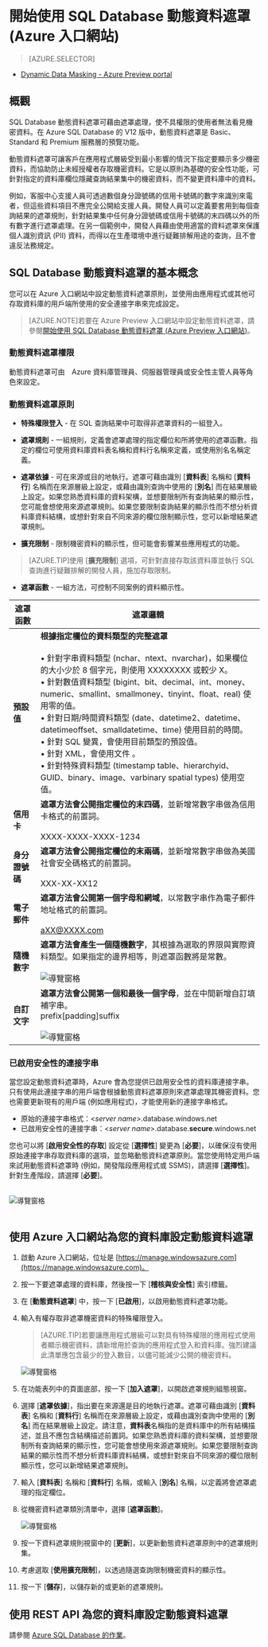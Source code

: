 <properties 
   pageTitle="開始使用 SQL Database 動態資料遮罩 (Azure 入口網站)" 
   description="如何開始在 Azure 入口網站中使用 SQL 資料庫動態資料遮罩" 
   services="sql-database" 
   documentationCenter="" 
   authors="nadavhelfman" 
   manager="jeffreyg" 
   editor="v-romcal"/>

<tags
   ms.service="sql-database"
   ms.devlang="NA"
   ms.topic="article"
   ms.tgt_pltfrm="NA"
   ms.workload="data-services" 
   ms.date="04/02/2015"
   ms.author="nadavh; ronmat; v-romcal; sstein"/>

# 開始使用 SQL Database 動態資料遮罩 (Azure 入口網站)

> [AZURE.SELECTOR]
- [Dynamic Data Masking - Azure Preview portal](sql-database-dynamic-data-masking-get-started.md)

## 概觀

SQL Database 動態資料遮罩可藉由遮罩處理，使不具權限的使用者無法看見機密資料。在 Azure SQL Database 的 V12 版中，動態資料遮罩是 Basic、Standard 和 Premium 服務層的預覽功能。

動態資料遮罩可讓客戶在應用程式層級受到最小影響的情況下指定要顯示多少機密資料，而協助防止未經授權者存取機密資料。它是以原則為基礎的安全性功能，可針對指定的資料庫欄位隱藏查詢結果集中的機密資料，而不變更資料庫中的資料。

例如，客服中心支援人員可透過數個身分證號碼的信用卡號碼的數字來識別來電者，但這些資料項目不應完全公開給支援人員。開發人員可以定義要套用到每個查詢結果的遮罩規則，針對結果集中任何身分證號碼或信用卡號碼的末四碼以外的所有數字進行遮罩處理。在另一個範例中，開發人員藉由使用適當的資料遮罩來保護個人識別資訊 (PII) 資料，而得以在生產環境中進行疑難排解用途的查詢，且不會違反法務規定。

## SQL Database 動態資料遮罩的基本概念

您可以在 Azure 入口網站中設定動態資料遮罩原則，並使用由應用程式或其他可存取資料庫的用戶端所使用的安全連接字串來完成設定。

> [AZURE.NOTE]若要在 Azure Preview 入口網站中設定動態資料遮罩，請參閱[開始使用 SQL Database 動態資料遮罩 (Azure Preview 入口網站)](sql-database-dynamic-data-masking-get-started.md)。

### 動態資料遮罩權限

動態資料遮罩可由　Azure 資料庫管理員、伺服器管理員或安全性主管人員等角色來設定。

### 動態資料遮罩原則

* **特殊權限登入** - 在 SQL 查詢結果中可取得非遮罩資料的一組登入。
  
* **遮罩規則** - 一組規則，定義會遮罩處理的指定欄位和所將使用的遮罩函數。指定的欄位可使用資料庫資料表名稱和資料行名稱來定義，或使用別名名稱定義。

* **遮罩依據** - 可在來源或目的地執行。遮罩可藉由識別 [**資料表**] 名稱和 [**資料行**] 名稱而在來源層級上設定，或藉由識別查詢中使用的 [**別名**] 而在結果層級上設定。如果您熟悉資料庫的資料架構，並想要限制所有查詢結果的顯示性，您可能會想使用來源遮罩規則。如果您要限制查詢結果的顯示性而不想分析資料庫資料結構，或想針對來自不同來源的欄位限制顯示性，您可以新增結果遮罩規則。
  
* **擴充限制** - 限制機密資料的顯示性，但可能會影響某些應用程式的功能。

>[AZURE.TIP]使用 [**擴充限制**] 選項，可針對直接存取該資料庫並執行 SQL 查詢進行疑難排解的開發人員，施加存取限制。

* **遮罩函數** - 一組方法，可控制不同案例的資料顯示性。

| 遮罩函數 | 遮罩邏輯 |
|----------|---------------|
| **預設值** |**根據指定欄位的資料類型的完整遮罩**<br/><br/>• 針對字串資料類型 (nchar、ntext、nvarchar)，如果欄位的大小少於 8 個字元，則使用 XXXXXXXX 或較少 X。<br/>• 針對數值資料類型 (bigint、bit、decimal、int、money、numeric、smallint、smallmoney、tinyint、float、real) 使用零的值。<br/>• 針對日期/時間資料類型 (date、datetime2、datetime、datetimeoffset、smalldatetime、time) 使用目前的時間。<br/>• 針對 SQL 變異，會使用目前類型的預設值。<br/>• 針對 XML，會使用文件 <masked/>。<br/>• 針對特殊資料類型 (timestamp table、hierarchyid、GUID、binary、image、varbinary spatial types) 使用空值。
| **信用卡** |**遮罩方法會公開指定欄位的末四碼**，並新增常數字串做為信用卡格式的前置詞。<br/><br/>XXXX-XXXX-XXXX-1234|
| **身分證號碼** |**遮罩方法會公開指定欄位的末兩碼**，並新增常數字串做為美國社會安全碼格式的前置詞。<br/><br/>XXX-XX-XX12 |
| **電子郵件** | **遮罩方法會公開第一個字母和網域**，以常數字串作為電子郵件地址格式的前置詞。<br/><br/>aXX@XXXX.com |
| **隨機數字** | **遮罩方法會產生一個隨機數字**，其根據為選取的界限與實際資料類型。如果指定的邊界相等，則遮罩函數將是常數。<br/><br/>![導覽窗格][Image1] |
| **自訂文字** | **遮罩方法會公開第一個和最後一個字母**，並在中間新增自訂填補字串。<br/>prefix[padding]suffix<br/><br/>![導覽窗格][Image2] |

  
<a name="Anchor1"></a>
### 已啟用安全性的連接字串

當您設定動態資料遮罩時，Azure 會為您提供已啟用安全性的資料庫連接字串。只有使用此連接字串的用戶端會根據動態資料遮罩原則來遮罩處理其機密資料。您也需要更新現有的用戶端 (例如應用程式)，才能使用新的連接字串格式。

* 原始的連接字串格式：<*server name*>.database.windows.net
* 已啟用安全性的連接字串：<*server name*>.database.**secure**.windows.net

您也可以將 [**啟用安全性的存取**] 設定從 [**選擇性**] 變更為 [**必要**]，以確保沒有使用原始連接字串存取資料庫的選項，並忽略動態資料遮罩原則。當您使用特定用戶端來試用動態資料遮罩時 (例如，開發階段應用程式或 SSMS)，請選擇 [**選擇性**]。針對生產階段，請選擇 [**必要**]。<br/><br/>

![導覽窗格][Image3]<br/><br/>

## 使用 Azure 入口網站為您的資料庫設定動態資料遮罩

1. 啟動 Azure 入口網站，位址是 [https://manage.windowsazure.com](https://manage.windowsazure.com)。

2. 按一下要遮罩處理的資料庫，然後按一下 [**稽核與安全性**] 索引標籤。

3. 在 [**動態資料遮罩**] 中，按一下 [**已啟用**]，以啟用動態資料遮罩功能。

4. 輸入有權存取非遮罩機密資料的特殊權限登入。

	>[AZURE.TIP]若要讓應用程式層級可以對具有特殊權限的應用程式使用者顯示機密資料，請新增用於查詢的應用程式登入和資料庫。強烈建議此清單應包含最少的登入數目，以儘可能減少公開的機密資料。

	![導覽窗格][Image4]

5. 在功能表列中的頁面底部，按一下 [**加入遮罩**]，以開啟遮罩規則組態視窗。

6. 選擇 [**遮罩依據**]，指出要在來源還是目的地執行遮罩。遮罩可藉由識別 [**資料表**] 名稱和 [**資料行**] 名稱而在來源層級上設定，或藉由識別查詢中使用的 [**別名**] 而在結果層級上設定。請注意，**資料表**名稱指的是資料庫中的所有結構描述，並且不應包含結構描述前置詞。如果您熟悉資料庫的資料架構，並想要限制所有查詢結果的顯示性，您可能會想使用來源遮罩規則。如果您要限制查詢結果的顯示性而不想分析資料庫資料結構，或想針對來自不同來源的欄位限制顯示性，您可以新增結果遮罩規則。

7. 輸入 [**資料表**] 名稱和 [**資料行**] 名稱，或輸入 [**別名**] 名稱，以定義將會遮罩處理的指定欄位。

8. 從機密資料遮罩類別清單中，選擇 [**遮罩函數**]。

	![導覽窗格][Image5]
 	
9. 按一下資料遮罩規則視窗中的 [**更新**]，以更新動態資料遮罩原則中的遮罩規則集。

10. 考慮選取 [**使用擴充限制**]，以透過隨選查詢限制機密資料的顯示性。

11. 按一下 [**儲存**]，以儲存新的或更新的遮罩規則。

## 使用 REST API 為您的資料庫設定動態資料遮罩

請參閱 [Azure SQL Database 的作業](https://msdn.microsoft.com/library/dn505719.aspx)。

[Image1]: ./media/sql-database-dynamic-data-masking-get-started-portal/1_DDM_Random_number.png
[Image2]: ./media/sql-database-dynamic-data-masking-get-started-portal/2_DDM_Custom_text.png
[Image3]: ./media/sql-database-dynamic-data-masking-get-started-portal/3_DDM_Current_Preview.png
[Image4]: ./media/sql-database-dynamic-data-masking-get-started-portal/4_DMM_Policy_Classic_Portal.png
[Image5]: ./media/sql-database-dynamic-data-masking-get-started-portal/5_DDM_Add_Masking_Rule_Classic_Portal.png
 

<!---HONumber=July15_HO2-->